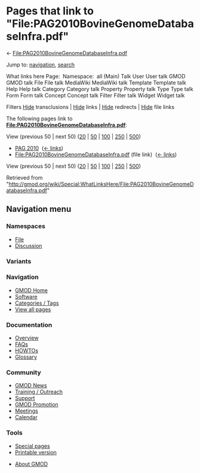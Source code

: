 <div id="mw-page-base" class="noprint">

</div>

<div id="mw-head-base" class="noprint">

</div>

<div id="content" class="mw-body" role="main">

<span id="top"></span>

<div id="mw-js-message" style="display:none;">

</div>



# <span dir="auto">Pages that link to "File:PAG2010BovineGenomeDatabaseInfra.pdf"</span>

<div id="bodyContent">

<div id="contentSub">

←
[File:PAG2010BovineGenomeDatabaseInfra.pdf](/wiki/File:PAG2010BovineGenomeDatabaseInfra.pdf "File:PAG2010BovineGenomeDatabaseInfra.pdf")

</div>

<div id="jump-to-nav" class="mw-jump">

Jump to: [navigation](#mw-navigation), [search](#p-search)

</div>

<div id="mw-content-text">

What links here Page:  Namespace:  all (Main) Talk User User talk GMOD
GMOD talk File File talk MediaWiki MediaWiki talk Template Template talk
Help Help talk Category Category talk Property Property talk Type Type
talk Form Form talk Concept Concept talk Filter Filter talk Widget
Widget talk

Filters
[Hide](/mediawiki/index.php?title=Special:WhatLinksHere/File:PAG2010BovineGenomeDatabaseInfra.pdf&hidetrans=1 "Special:WhatLinksHere/File:PAG2010BovineGenomeDatabaseInfra.pdf")
transclusions \|
[Hide](/mediawiki/index.php?title=Special:WhatLinksHere/File:PAG2010BovineGenomeDatabaseInfra.pdf&hidelinks=1 "Special:WhatLinksHere/File:PAG2010BovineGenomeDatabaseInfra.pdf")
links \|
[Hide](/mediawiki/index.php?title=Special:WhatLinksHere/File:PAG2010BovineGenomeDatabaseInfra.pdf&hideredirs=1 "Special:WhatLinksHere/File:PAG2010BovineGenomeDatabaseInfra.pdf")
redirects \|
[Hide](/mediawiki/index.php?title=Special:WhatLinksHere/File:PAG2010BovineGenomeDatabaseInfra.pdf&hideimages=1 "Special:WhatLinksHere/File:PAG2010BovineGenomeDatabaseInfra.pdf")
file links

The following pages link to
**[File:PAG2010BovineGenomeDatabaseInfra.pdf](/wiki/File:PAG2010BovineGenomeDatabaseInfra.pdf "File:PAG2010BovineGenomeDatabaseInfra.pdf")**:

View (previous 50 \| next 50)
([20](/mediawiki/index.php?title=Special:WhatLinksHere/File:PAG2010BovineGenomeDatabaseInfra.pdf&limit=20 "Special:WhatLinksHere/File:PAG2010BovineGenomeDatabaseInfra.pdf")
\|
[50](/mediawiki/index.php?title=Special:WhatLinksHere/File:PAG2010BovineGenomeDatabaseInfra.pdf&limit=50 "Special:WhatLinksHere/File:PAG2010BovineGenomeDatabaseInfra.pdf")
\|
[100](/mediawiki/index.php?title=Special:WhatLinksHere/File:PAG2010BovineGenomeDatabaseInfra.pdf&limit=100 "Special:WhatLinksHere/File:PAG2010BovineGenomeDatabaseInfra.pdf")
\|
[250](/mediawiki/index.php?title=Special:WhatLinksHere/File:PAG2010BovineGenomeDatabaseInfra.pdf&limit=250 "Special:WhatLinksHere/File:PAG2010BovineGenomeDatabaseInfra.pdf")
\|
[500](/mediawiki/index.php?title=Special:WhatLinksHere/File:PAG2010BovineGenomeDatabaseInfra.pdf&limit=500 "Special:WhatLinksHere/File:PAG2010BovineGenomeDatabaseInfra.pdf"))

- [PAG 2010](/wiki/PAG_2010 "PAG 2010") ‎
  <span class="mw-whatlinkshere-tools">([←
  links](/mediawiki/index.php?title=Special:WhatLinksHere&target=PAG+2010 "Special:WhatLinksHere"))</span>
- [File:PAG2010BovineGenomeDatabaseInfra.pdf](/wiki/File:PAG2010BovineGenomeDatabaseInfra.pdf "File:PAG2010BovineGenomeDatabaseInfra.pdf")
  (file link) ‎ <span class="mw-whatlinkshere-tools">([←
  links](/mediawiki/index.php?title=Special:WhatLinksHere&target=File%3APAG2010BovineGenomeDatabaseInfra.pdf "Special:WhatLinksHere"))</span>

View (previous 50 \| next 50)
([20](/mediawiki/index.php?title=Special:WhatLinksHere/File:PAG2010BovineGenomeDatabaseInfra.pdf&limit=20 "Special:WhatLinksHere/File:PAG2010BovineGenomeDatabaseInfra.pdf")
\|
[50](/mediawiki/index.php?title=Special:WhatLinksHere/File:PAG2010BovineGenomeDatabaseInfra.pdf&limit=50 "Special:WhatLinksHere/File:PAG2010BovineGenomeDatabaseInfra.pdf")
\|
[100](/mediawiki/index.php?title=Special:WhatLinksHere/File:PAG2010BovineGenomeDatabaseInfra.pdf&limit=100 "Special:WhatLinksHere/File:PAG2010BovineGenomeDatabaseInfra.pdf")
\|
[250](/mediawiki/index.php?title=Special:WhatLinksHere/File:PAG2010BovineGenomeDatabaseInfra.pdf&limit=250 "Special:WhatLinksHere/File:PAG2010BovineGenomeDatabaseInfra.pdf")
\|
[500](/mediawiki/index.php?title=Special:WhatLinksHere/File:PAG2010BovineGenomeDatabaseInfra.pdf&limit=500 "Special:WhatLinksHere/File:PAG2010BovineGenomeDatabaseInfra.pdf"))

</div>

<div class="printfooter">

Retrieved from
"<http://gmod.org/wiki/Special:WhatLinksHere/File:PAG2010BovineGenomeDatabaseInfra.pdf>"

</div>

<div id="catlinks" class="catlinks catlinks-allhidden">

</div>

<div class="visualClear">

</div>

</div>

</div>

<div id="mw-navigation">

## Navigation menu

<div id="mw-head">



<div id="left-navigation">

<div id="p-namespaces" class="vectorTabs" role="navigation"
aria-labelledby="p-namespaces-label">

### Namespaces

- <span id="ca-nstab-image"><a href="/wiki/File:PAG2010BovineGenomeDatabaseInfra.pdf" accesskey="c"
  title="View the file page [c]">File</a></span>
- <span id="ca-talk"><a
  href="/mediawiki/index.php?title=File_talk:PAG2010BovineGenomeDatabaseInfra.pdf&amp;action=edit&amp;redlink=1"
  accesskey="t"
  title="Discussion about the content page [t]">Discussion</a></span>

</div>

<div id="p-variants" class="vectorMenu emptyPortlet" role="navigation"
aria-labelledby="p-variants-label">

### 

### Variants[](#)

<div class="menu">

</div>

</div>

</div>

<div id="right-navigation">





</div>



</div>

</div>

</div>

<div id="mw-panel">

<div id="p-logo" role="banner">

<a href="/wiki/Main_Page"
style="background-image: url(http://gmod.org/images/GMOD-cogs.png);"
title="Visit the main page"></a>

</div>

<div id="p-Navigation" class="portal" role="navigation"
aria-labelledby="p-Navigation-label">

### Navigation

<div class="body">

- <span id="n-GMOD-Home">[GMOD Home](/wiki/Main_Page)</span>
- <span id="n-Software">[Software](/wiki/GMOD_Components)</span>
- <span id="n-Categories-.2F-Tags">[Categories /
  Tags](/wiki/Categories)</span>
- <span id="n-View-all-pages">[View all
  pages](/wiki/Special:AllPages)</span>

</div>

</div>

<div id="p-Documentation" class="portal" role="navigation"
aria-labelledby="p-Documentation-label">

### Documentation

<div class="body">

- <span id="n-Overview">[Overview](/wiki/Overview)</span>
- <span id="n-FAQs">[FAQs](/wiki/Category:FAQ)</span>
- <span id="n-HOWTOs">[HOWTOs](/wiki/Category:HOWTO)</span>
- <span id="n-Glossary">[Glossary](/wiki/Glossary)</span>

</div>

</div>

<div id="p-Community" class="portal" role="navigation"
aria-labelledby="p-Community-label">

### Community

<div class="body">

- <span id="n-GMOD-News">[GMOD News](/wiki/GMOD_News)</span>
- <span id="n-Training-.2F-Outreach">[Training /
  Outreach](/wiki/Training_and_Outreach)</span>
- <span id="n-Support">[Support](/wiki/Support)</span>
- <span id="n-GMOD-Promotion">[GMOD
  Promotion](/wiki/GMOD_Promotion)</span>
- <span id="n-Meetings">[Meetings](/wiki/Meetings)</span>
- <span id="n-Calendar">[Calendar](/wiki/Calendar)</span>

</div>

</div>

<div id="p-tb" class="portal" role="navigation"
aria-labelledby="p-tb-label">

### Tools

<div class="body">

- <span id="t-specialpages"><a href="/wiki/Special:SpecialPages" accesskey="q"
  title="A list of all special pages [q]">Special pages</a></span>
- <span id="t-print"><a
  href="/mediawiki/index.php?title=Special:WhatLinksHere/File:PAG2010BovineGenomeDatabaseInfra.pdf&amp;printable=yes"
  rel="alternate" accesskey="p"
  title="Printable version of this page [p]">Printable version</a></span>

</div>

</div>

</div>

</div>

<div id="footer" role="contentinfo">

- <span id="footer-places-about">[About
  GMOD](/wiki/GMOD:About "GMOD:About")</span>

<!-- -->






</div>
